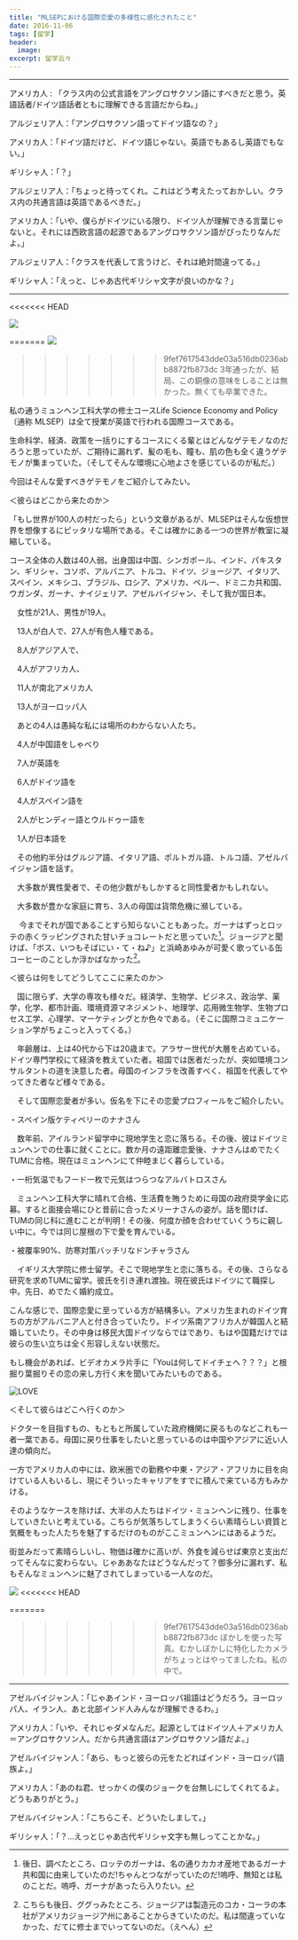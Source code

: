 ```yaml
---
title: "MLSEPにおける国際恋愛の多様性に感化されたこと"
date: 2016-11-06
tags: [留学]
header:
  image:
excerpt: 留学云々
---
```


---------------------

アメリカ人 : 「クラス内の公式言語をアングロサクソン語にすべきだと思う。英語話者/ドイツ語話者ともに理解できる言語だからね。」

アルジェリア人：「アングロサクソン語ってドイツ語なの？」

アメリカ人：「ドイツ語だけど、ドイツ語じゃない。英語でもあるし英語でもない。」

ギリシャ人：「？」

アルジェリア人：「ちょっと待ってくれ。これはどう考えたっておかしい。クラス内の共通言語は英語であるべきだ。」

アメリカ人：「いや、僕らがドイツにいる限り、ドイツ人が理解できる言葉じゃないと。それには西欧言語の起源であるアングロサクソン語がぴったりなんだよ。」

アルジェリア人：「クラスを代表して言うけど、それは絶対間違ってる。」

ギリシャ人：「えっと、じゃあ古代ギリシャ文字が良いのかな？」

---------------------
<<<<<<< HEAD

<img src="https://github.com/rnagais2/rnagais2.github.io/blob/master/images/MLSEP-Diversity/IMGP1532.jpg?raw=true">

=======
<img src="https://github.com/rnagais2/rnagais2.github.io/blob/master/images/MLSEP-Diversity/IMGP1532.jpg?raw=true">
>>>>>>> 9fef7617543dde03a516db0236abb8872fb873dc
3年通ったが、結局、この銅像の意味をしることは無かった。無くても卒業できた。

私の通うミュンヘン工科大学の修士コースLife Science Economy and Policy（通称 MLSEP）は全て授業が英語で行われる国際コースである。

生命科学、経済、政策を一括りにするコースにくる輩とはどんなゲテモノなのだろうと思っていたが、ご期待に漏れず、髪の毛も、瞳も、肌の色も全く違うゲテモノが集まっていた。（そしてそんな環境に心地よさを感じているのが私だ。）

今回はそんな愛すべきゲテモノをご紹介してみたい。


＜彼らはどこから来たのか＞

「もし世界が100人の村だったら」という文章があるが、MLSEPはそんな仮想世界を想像するにピッタリな場所である。そこは確かにある一つの世界が教室に凝縮している。

コース全体の人数は40人弱。出身国は中国、シンガポール、インド、パキスタン、ギリシャ、コソボ、アルバニア、トルコ、ドイツ、ジョージア、イタリア、スペイン、メキシコ、ブラジル、ロシア、アメリカ、ペルー、ドミニカ共和国、ウガンダ、ガーナ、ナイジェリア、アゼルバイジャン、そして我が国日本。

　女性が21人、男性が19人。

　13人が白人で、27人が有色人種である。

　8人がアジア人で、

　4人がアフリカ人、

　11人が南北アメリカ人

　13人がヨーロッパ人

　あとの4人は愚純な私には場所のわからない人たち。

　4人が中国語をしゃべり

　7人が英語を

　6人がドイツ語を

　4人がスペイン語を

　2人がヒンディー語とウルドゥー語を

　1人が日本語を

　その他約半分はグルジア語、イタリア語、ポルトガル語、トルコ語、アゼルバイジャン語を話す。

　大多数が異性愛者で、その他少数がもしかすると同性愛者かもしれない。

　大多数が豊かな家庭に育ち、3人の母国は貨幣危機に瀕している。

　
今までそれが国であることすら知らないこともあった。ガーナはずっとロッテの赤くラッピングされた甘いチョコレートだと思っていた[^1]。ジョージアと聞けば、「ボス、いつもそばにい・て・ね♪」と浜崎あゆみが可愛く歌っている缶コーヒーのことしか浮かばなかった[^2]。


＜彼らは何をしてどうしてここに来たのか＞

　国に限らず、大学の専攻も様々だ。経済学、生物学、ビジネス、政治学、薬学，化学、都市計画、環境資源マネジメント、地理学、応用微生物学、生物プロセス工学、心理学、マーケティングとか色々である。（そこに国際コミュニケーション学がちょこっと入ってくる。）

　年齢層は、上は40代から下は20歳まで。アラサー世代が大層を占めている。ドイツ専門学校にて経済を教えていた者。祖国では医者だったが、突如環境コンサルタントの道を決意した者。母国のインフラを改善すべく、祖国を代表してやってきた者など様々である。

　そして国際恋愛者が多い。仮名を下にその恋愛プロフィールをご紹介したい。

・スペイン版ケティペリーのナナさん

　数年前、アイルランド留学中に現地学生と恋に落ちる。その後、彼はドイツミュンヘンでの仕事に就くことに。数か月の遠距離恋愛後、ナナさんはめでたくTUMに合格。現在はミュンヘンにて仲睦まじく暮らしている。

・一桁気温でもフード一枚で元気はつらつなアルバトロスさん

　ミュンヘン工科大学に晴れて合格、生活費を賄うために母国の政府奨学金に応募。すると面接会場にひと昔前に合ったメリーナさんの姿が。話を聞けば、TUMの同じ科に進むことが判明！その後、何度か顔を合わせていくうちに親しい中に。今では同じ屋根の下で愛を育んでいる。

・被覆率90%、防寒対策バッチリなドンチャラさん

　イギリス大学院に修士留学。そこで現地学生と恋に落ちる。その後、さらなる研究を求めTUMに留学。彼氏を引き連れ渡独。現在彼氏はドイツにて職探し中。先日、めでたく婚約成立。


こんな感じで、国際恋愛に至っている方が結構多い。アメリカ生まれのドイツ育ちの方がアルバニア人と付き合っていたり。ドイツ系南アフリカ人が韓国人と結婚していたり。その中身は移民大国ドイツならではであり、もはや国籍だけでは彼らの生い立ちは全く形容しえない状態だ。

もし機会があれば、ビデオカメラ片手に「Youは何してドイチェへ？？？」と根掘り葉掘りその恋の来し方行く末を聞いてみたいものである。

![LOVE](/images/MLSEP-Diversity/IMGP0881.JPG "3年ドイツにはいるが、結局、まだ恋愛成就のおまじないをしたことが無かった。無くても今日まで一緒にいることができた。")


＜そして彼らはどこへ行くのか＞

ドクターを目指すもの、もともと所属していた政府機関に戻るものなどこれも一者一葉である。母国に戻り仕事をしたいと思っているのは中国やアジアに近い人達の傾向だ。

一方でアメリカ人の中には、欧米圏での勤務や中東・アジア・アフリカに目を向けている人もいるし、現にそういったキャリアをすでに積んで来ている方もみかける。

そのようなケースを除けば、大半の人たちはドイツ・ミュンヘンに残り、仕事をしていきたいと考えている。こちらが気落ちしてしまうくらい素晴らしい資質と気概をもった人たちを魅了するだけのものがここミュンヘンにはあるようだ。

街並みだって素晴らしいし、物価は確かに高いが、外食を減らせば東京と支出だってそんなに変わらない。じゃああなたはどうなんだって？御多分に漏れず、私もそんなミュンヘンに魅了されてしまっている一人なのだ。

<img src="https://github.com/rnagais2/rnagais2.github.io/blob/master/images/MLSEP-Diversity/IMGP1542.jpg?raw=true">
<<<<<<< HEAD

=======
>>>>>>> 9fef7617543dde03a516db0236abb8872fb873dc
ぼかしを使った写真。むかしぼかしに特化したカメラがちょっとはやってましたね。私の中で。

---------------------
アゼルバイジャン人：「じゃあインド・ヨーロッパ祖語はどうだろう。ヨーロッパ人、イラン人、あと北部インド人みんなが理解できるわ。」

アメリカ人：「いや、それじゃダメなんだ。起源としてはドイツ人＋アメリカ人＝アングロサクソン人。だから共通言語はアングロサクソン語だよ。」

アゼルバイジャン人：「あら、もっと彼らの元をたどればインド・ヨーロッパ語族よ。」

アメリカ人：「あのね君、せっかくの僕のジョークを台無しにしてくれてるよ。どうもありがとう。」

アゼルバイジャン人：「こちらこそ、どういたしまして。」

ギリシャ人：「？...えっとじゃあ古代ギリシャ文字も無しってことかな。」

[^1]: 後日、調べたところ、ロッテのガーナは、名の通りカカオ産地であるガーナ共和国に由来していたのだ!ちゃんとつながっていたのだ!嗚呼、無知とは私のことだ。嗚呼、ガーナがあったら入りたい。
[^2]: こちらも後日、ググっみたところ、ジョージアは製造元のコカ・コーラの本社がアメリカジョージア州にあることからきていたのだ。私は間違っていなかった、だてに修士までいってないのだ。（えへん）
